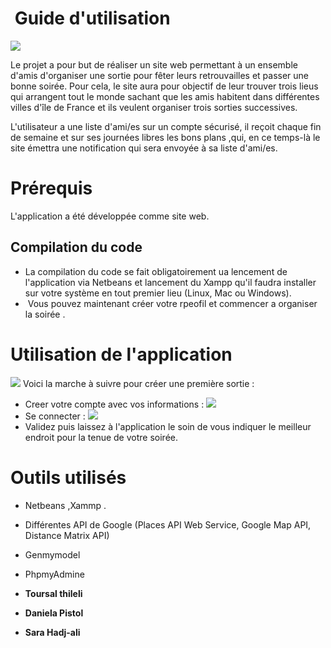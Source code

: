 #  Guide d'utilisation 

 <img src="https://github.com/danielapistol/TeamA-GLA/blob/master/images%20du%20site/Capture%20du%202018-05-22%2000:56:40.png"></img>

Le projet a pour but de réaliser un site web permettant à un ensemble d'amis d'organiser une sortie pour fêter leurs retrouvailles et passer une bonne soirée. Pour cela, le site aura pour objectif de leur trouver trois lieus qui arrangent tout le monde sachant que les amis habitent dans différentes villes d'île de France et ils veulent organiser trois sorties successives.

L'utilisateur a une liste d'ami/es sur un compte sécurisé, il reçoit chaque fin de semaine et sur ses journées libres les bons plans ,qui, en ce temps-là le site émettra une notification qui sera envoyée à sa liste d'ami/es.
  

# Prérequis

L'application a été développée comme site web.


## Compilation du code
* La compilation du code se fait obligatoirement ua lencement de l'application via Netbeans et lancement du Xampp qu'il faudra installer sur votre système  en tout premier lieu (Linux, Mac ou Windows).
*  Vous pouvez maintenant créer  votre rpeofil et commencer a organiser la soirée .

# Utilisation de l'application
 <img src="https://github.com/danielapistol/TeamA-GLA/blob/master/images%20du%20site/Capture.png"></img>
Voici la marche à suivre pour créer une première sortie :

* Creer votre compte avec vos informations :
 <img src="https://github.com/danielapistol/TeamA-GLA/blob/master/images%20du%20site/Capture%20du%202018-04-18%2000:02:29.png"></img>
* Se connecter :
<img src="https://github.com/danielapistol/TeamA-GLA/blob/master/images%20du%20site/Capture%20du%202018-04-18%2000:01:58.png"></img>
* Validez puis laissez à l'application le soin de vous indiquer le meilleur endroit pour la tenue de votre soirée.

# Outils utilisés

* Netbeans ,Xammp .
* Différentes API de Google (Places API Web Service, Google Map API, Distance Matrix API)
* Genmymodel 
* PhpmyAdmine 

* **Toursal thileli**
* **Daniela Pistol**
* **Sara Hadj-ali**
